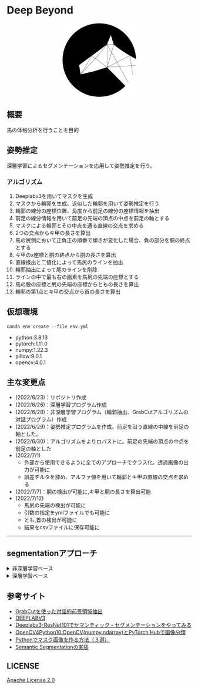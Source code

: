 # Deep Beyond
<div align="center">
<img src="./assets/icon.png" height="200px"></img>
</div>

## 概要
馬の体格分析を行うことを目的


## 姿勢推定
深層学習によるセグメンテーションを応用して姿勢推定を行う。

### アルゴリズム
1. Deeplabv3を用いてマスクを生成
2. マスクから輪郭を生成、近似した輪郭を用いて姿勢推定を行う
3. 輪郭の線分の座標位置、角度から前足の線分の座標情報を抽出
4. 前足の線分情報を用いて前足の先端の頂点の中点を前足の軸とする
5. マスクによる輪郭とその中点を通る直線の交点を求める
6. 2つの交点からキ甲の長さを算出
7. 馬の尻側において正負正の順番で傾きが変化した場合、負の部分を胴の終点とする
8. キ甲のx座標と胴の終点から胴の長さを算出
9. 直線検出と二値化によって馬尻のラインを抽出
10. 輪郭抽出によって尾のラインを削除
11. ラインの中で最も右の画素を馬尻の先端の座標とする
12. 馬の股の座標と尻の先端の座標からともの長さを算出
13. 輪郭の第1点とキ甲の交点から首の長さを算出

## 仮想環境
```
conda env create --file env.yml
```
- python:3.8.13
- pytorch:1.11.0
- numpy:1.22.3
- pillow:9.0.1
- opencv:4.0.1

## 主な変更点
- (2022/6/23)：リポジトリ作成
- (2022/6/26)：深層学習プログラム作成
- (2022/6/28)：非深層学習プログラム（輪郭抽出、GrabCutアルゴリズムの対話プログラム）作成
- (2022/6/29)：姿勢推定プログラムを作成。前足を沿う直線の中線を前足の軸とした。
- (2022/6/30)：アルゴリズムをよりロバストに。前足の先端の頂点の中点を前足の軸とした
- (2022/7/1)
    - 外部から使用できるように全てのアプローチでクラス化。透過画像の出力が可能に
    - 誤差デルタを辞め、アルファ値を用いて輪郭とキ甲の直線の交点を求める
- (2022/7/7)：胴の検出が可能に,キ甲と胴の長さを算出可能
- (2022/7/12)
    - 馬尻の先端の検出が可能に
    - 引数の指定をymlファイルでも可能に
    - とも,首の検出が可能に
    - 結果をcsvファイルに保存可能に


<hr>

## segmentationアプローチ

<details>

<summary>
非深層学習ベース
</summary>

二値化・輪郭抽出による馬の領域抽出

[ソースコード：contour.py](./contour.py)
</summary>

トラックバーによって手動でマスクを設定

<img src="./assets/desc.jpg" style="height:200px"></img><br>
図１：非深層学習手法による出力結果比較

【トラックバー説明】<br>
**マスクを生成**

パラメーターによって二値化の範囲を設定
- 画面上部に操作パラメーター、画面下部に生成されるマスク
- HSVパラメーターと"モード"のパラメーターが存在
- "モード"は二値化の上限値or下限値の設定の2種類
- 二値化上限値設定モードがデフォルト
- Enterキーを押すとマスクを確定
- imageウィンドウに描画される図を**ダブルクリック**すると該当ピクセルの色を取得して二値化のパラメーターに反映

【注意】
マスクは被写体が白、それ以外は黒になるように生成する必要

<img src="./assets/trackbar.jpg" style="height:400px"></img><br>
図２：トラックバー

<img src="./assets/getcolor.jpg" style="height:300px"></img><br>
図３：imageウィンドウにおける色取得(表示される画像はHSV画像)


GrabCutによる馬の領域抽出
[ソースコード：grabcut.py](./grabcut.py)


<img src="./assets/desc2.jpg" style="height:200px"></img><br>
図４：GrabCutアルゴリズムによる出力結果比較

1. バウンディングボックスによる領域選択
    マウス左クリックを押し続けてバウンディングボックスを作成

    <img src="./assets/cropping.jpg" style="height:300px"></img><br>
    図５：アルゴリズム適用領域選択

2. ペイント操作によって領域修正<br>
    白色：未検出部分、黒色：誤検出部分<br>
    マウス左クリックで黒色、マウス右クリックで白色
    マウスホイール部をクリックして全体の処理を終了

    <img src="./assets/paint.jpg" style="height:300px"></img><br>
    図６：GrabCutアルゴリズムの出力に対する領域修正

【注意】全体の処理を終了させるにはペイント操作時にマウスホイール部をクリックする必要

</details>

<details>

<summary>深層学習ベース</summary>

## 深層学習ベース
[ソースコード：deep.py](./deep.py)

semantic segmentationによる馬の領域抽出

PyTorch Hubで配布されている**DEEPLABV3**を使用。
semantic segmentationを用いてマスクを生成して馬の領域の抽出を行う。

<img src="./assets/desc3.jpg" style="height:200px"></img><br>
図７：深層学習手法による出力結果比較

</details>

## 参考サイト
- [GrabCutを使った対話的前景領域抽出](http://labs.eecs.tottori-u.ac.jp/sd/Member/oyamada/OpenCV/html/py_tutorials/py_imgproc/py_grabcut/py_grabcut.html)
- [DEEPLABV3](https://pytorch.org/hub/pytorch_vision_deeplabv3_resnet101/)
- [Deeplabv3-ResNet101でセマンティック・セグメンテーションをやってみる](https://kikaben.com/deeplabv3-resnet101-segmentation/)
- [OpenCV4Python10:OpenCV(numpy.ndarray)とPyTorch Hubで画像分類](https://note.com/fz5050/n/nfe3e087a8949)
- [Pythonでマスク画像を作る方法（３選）](https://water2litter.net/rum/post/python_image_mask/)
- [Semantic Segmentationの実装](https://qiita.com/MMsk0914/items/2f64a741e04b36cd1c76)

## LICENSE
[Apache License 2.0](./LICENSE)